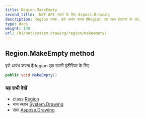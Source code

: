 ```yaml
---
title: Region.MakeEmpty
second_title: .NET API संदर्भ के लिए Aspose.Drawing
description: Region तरक. इसे आरंभ करत हैRegion एक खल इंटरयर के लए.
type: docs
weight: 140
url: /hi/net/system.drawing/region/makeempty/
---
```

## Region.MakeEmpty method

इसे आरंभ करता हैRegion एक खाली इंटीरियर के लिए.

```csharp
public void MakeEmpty()
```

### यह सभी देखें

* class [Region](../)
* नाम स्थान [System.Drawing](../../region/)
* सभा [Aspose.Drawing](../../../)



